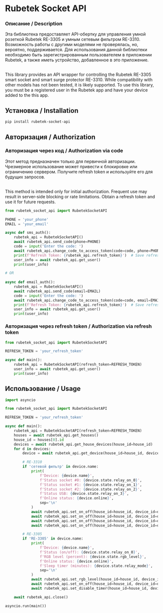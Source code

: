 # Rubetek Socket API

### Описание / Description 
Эта библиотека предоставляет API-обертку для управления умной розеткой Rubetek RE-3305 и умным сетевым фильтром RE-3310. Возможность работы с другими моделями не проверялась, но, вероятно, поддерживается. Для использования данной библиотеки необходимо быть зарегистрированным пользователем в приложении Rubetek, а также иметь устройство, добавленное в это приложение.

<br>This library provides an API wrapper for controlling the Rubetek RE-3305 smart socket and smart surge protector RE-3310. While compatibility with other models has not been tested, it is likely supported. To use this library, you must be a registered user in the Rubetek app and have your device added to the this app.


## Установка / Installation
```bash
pip install rubetek-socket-api
```

## Авторизация / Authorization
### Авторизация через код / Authorization via code
Этот метод предназначен только для первичной авторизации. Чрезмерное использование может привести к блокировке или ограничению сервером. Получите refresh token и используйте его для будущих запросов.

<br>This method is intended only for initial authorization. Frequent use may result in server-side blocking or rate limitations. Obtain a refresh token and use it for future requests.
```python
from rubetek_socket_api import RubetekSocketAPI

PHONE = 'your_phone'
EMAIL = 'your_email'

async def sms_auth():
    rubetek_api = RubetekSocketAPI()
    await rubetek_api.send_code(phone=PHONE)
    code = input('Enter the code: ')
    await rubetek_api.change_code_to_access_token(code=code, phone=PHONE)
    print(f'Refresh Token: {rubetek_api.refresh_token}')  # Save refresh token
    user_info = await rubetek_api.get_user()
    print(user_info)

# OR
    
async def email_auth():
    rubetek_api = RubetekSocketAPI()
    await rubetek_api.send_code(email=EMAIL)
    code = input('Enter the code: ')
    await rubetek_api.change_code_to_access_token(code=code, email=EMAIL)
    print(f'Refresh Token: {rubetek_api.refresh_token}')  # Save refresh token
    user_info = await rubetek_api.get_user()
    print(user_info)
```
### Авторизация через refresh token / Authorization via refresh token
```python
from rubetek_socket_api import RubetekSocketAPI

REFRESH_TOKEN = 'your_refresh_token'

async def main():
    rubetek_api = RubetekSocketAPI(refresh_token=REFRESH_TOKEN)
    user_info = await rubetek_api.get_user()
    print(user_info)
```

## Использование / Usage
```python
import asyncio

from rubetek_socket_api import RubetekSocketAPI

REFRESH_TOKEN = 'your_refresh_token'

async def main():
    rubetek_api = RubetekSocketAPI(refresh_token=REFRESH_TOKEN)
    houses = await rubetek_api.get_houses()
    house_id = houses[0].id
    devices = await rubetek_api.get_house_devices(house_id=house_id)
    for d in devices:
        device = await rubetek_api.get_device(house_id=house_id, device_id=d.id)

        # RE-3310
        if 'сетевой фильтр' in device.name:
            print(
                f'Device: {device.name}',
                f'Status socket #0: {device.state.relay_on_0}',
                f'Status socket #1: {device.state.relay_on_1}',
                f'Status socket #2: {device.state.relay_on_2}',
                f'Status USB: {device.state.relay_on_3}',
                f'Online status: {device.online}',
                sep='\n'
            )
            await rubetek_api.set_on_off(house_id=house_id, device_id=device.id, value=not device.state.relay_on_0)  # socket 0
            await rubetek_api.set_on_off(house_id=house_id, device_id=device.id, value=not device.state.relay_on_1, relay=1)  # socket 1
            await rubetek_api.set_on_off(house_id=house_id, device_id=device.id, value=not device.state.relay_on_2, relay=2)  # socket 2
            await rubetek_api.set_on_off(house_id=house_id, device_id=device.id, value=not device.state.relay_on_3, relay=3)  # USB

        # RE-3305
        if 'RE-3305' in device.name:
            print(
                f'Device: {device.name}',
                f'Status (on/off): {device.state.relay_on_0}',
                f'RGB level (percent): {device.state.rgb_level}',
                f'Online status: {device.online}',
                f'Sleep timer (minutes): {device.state.relay_mode}',
                sep='\n'
            )
            await rubetek_api.set_rgb_level(house_id=house_id, device_id=device.id, value=100)
            await rubetek_api.set_on_off(house_id=house_id, device_id=device.id, value=not device.state.relay_on_0)
            await rubetek_api.set_disable_timer(house_id=house_id, device_id=device.id, value=60)

    await rubetek_api.close()

asyncio.run(main())
```

